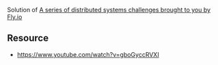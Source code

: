 Solution of [A series of distributed systems challenges brought to you by Fly.io](https://fly.io/dist-sys/)

## Resource
- https://www.youtube.com/watch?v=gboGyccRVXI